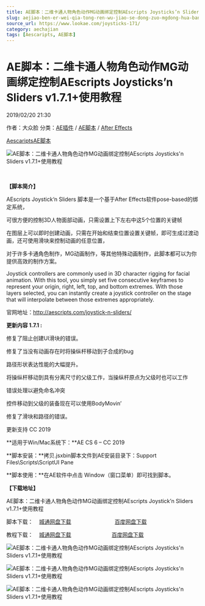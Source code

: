 ```yaml
---
title: AE脚本：二维卡通人物角色动作MG动画绑定控制AEscripts Joysticks’n Sliders v1.7.1+使用教程
slug: aejiao-ben-er-wei-qia-tong-ren-wu-jiao-se-dong-zuo-mgdong-hua-bang-ding-kong-zhi-aescripts-joysticksn-sliders-v1-7-1-shi-yong-jiao-cheng
source_url: https://www.lookae.com/joysticks-171/
category: aechajian
tags: [Aescaripts, AE脚本]
---
```

# AE脚本：二维卡通人物角色动作MG动画绑定控制AEscripts Joysticks’n Sliders v1.7.1+使用教程

2019/02/20 21:30

作者：大众脸
分类：[AE插件](https://www.lookae.com/after-effects/aechajian/) / [AE脚本](https://www.lookae.com/after-effects/aescripts/) / [After Effects](https://www.lookae.com/after-effects/)

[Aescaripts](https://www.lookae.com/tag/aescaripts/)[AE脚本](https://www.lookae.com/tag/ae%e8%84%9a%e6%9c%ac/)

![AE脚本：二维卡通人物角色动作MG动画绑定控制AEscripts Joysticks'n Sliders v1.7.1+使用教程](https://img.alicdn.com/imgextra/i1/705956171/TB2h6NFkFXXXXcMXXXXXXXXXXXX_!!705956171.gif "AE脚本：二维卡通人物角色动作MG动画绑定控制AEscripts Joysticks'n Sliders v1.7.1+使用教程-LookAE.com")

[﻿﻿﻿](https://cloud.video.taobao.com//play/u/705956171/p/1/e/6/t/1/34897947.mp4)

**【脚本简介】**

AEscripts Joystick‘n Sliders 脚本是一个基于After Effects软件pose-based的绑定系统，

可很方便的控制3D人物面部动画，只需设置上下左右中这5个位置的关键帧

在图层上可以即时创建动画，只需在开始和结束位置设置关键帧，即可生成过渡动画，还可使用滑块来控制动画的任意位置，

对于许多卡通角色制作，MG动画制作，等其他特殊动画制作，此脚本都可以为你提供高效的制作方案。

Joystick controllers are commonly used in 3D character rigging for facial animation. With this tool, you simply set five consecutive keyframes to represent your origin, right, left, top, and bottom extremes. With those layers selected, you can instantly create a joystick controller on the stage that will interpolate between those extremes appropriately.

官网地址：http://aescripts.com/joystick-n-sliders/

**更新内容 1.7.1 :**

修复了阻止创建UI滑块的错误。

修复了当没有动画存在时将操纵杆移动到子合成的bug

路径形状表达性能的大幅提升。

将操纵杆移动到具有分离尺寸的父级工作，当操纵杆原点为父级时也可以工作

错误处理以避免命名冲突

控件移动到父级的装备现在可以使用BodyMovin’

修复了滑块和路径的错误。

更新支持 CC 2019

**适用于Win/Mac系统下：**AE CS 6 – CC 2019

**脚本安装：**拷贝.jsxbin脚本文件到AE安装目录下：Support Files\Scripts\ScriptUI Pane

**脚本使用：**在AE软件中点击 Window（窗口菜单）即可找到脚本。

**【下载地址】**

AE脚本：二维卡通人物角色动作MG动画绑定控制AEscripts Joystick’n Sliders v1.7.1+使用教程

脚本下载：    [城通网盘下载](https://lookae.ctfile.com/fs/680462-337761169)                             [百度网盘下载](https://pan.baidu.com/s/1jz1wZ4cqrDQrj_MG3h9B1Q)

教程下载：    [城通网盘下载](https://lookae.ctfile.com/fs/680462-304630671)                           [百度网盘下载](https://pan.baidu.com/s/1II7S1v4_VA-Pq5u_r5ko6g)

![AE脚本：二维卡通人物角色动作MG动画绑定控制AEscripts Joysticks'n Sliders v1.7.1+使用教程](https://img.alicdn.com/imgextra/i3/705956171/TB2v.NWkFXXXXXLXXXXXXXXXXXX_!!705956171.gif "AE脚本：二维卡通人物角色动作MG动画绑定控制AEscripts Joysticks'n Sliders v1.7.1+使用教程-LookAE.com")

![AE脚本：二维卡通人物角色动作MG动画绑定控制AEscripts Joysticks'n Sliders v1.7.1+使用教程](https://img.alicdn.com/imgextra/i3/705956171/TB2k3XikFXXXXbYXpXXXXXXXXXX_!!705956171.gif "AE脚本：二维卡通人物角色动作MG动画绑定控制AEscripts Joysticks'n Sliders v1.7.1+使用教程-LookAE.com")

![AE脚本：二维卡通人物角色动作MG动画绑定控制AEscripts Joysticks'n Sliders v1.7.1+使用教程](https://img.alicdn.com/imgextra/i2/705956171/TB2KpNJkFXXXXbTXXXXXXXXXXXX_!!705956171.gif "AE脚本：二维卡通人物角色动作MG动画绑定控制AEscripts Joysticks'n Sliders v1.7.1+使用教程-LookAE.com")
